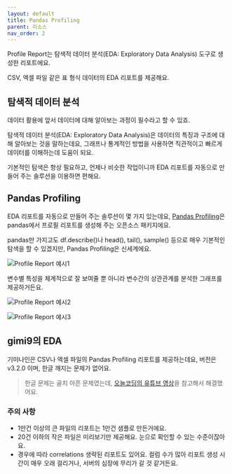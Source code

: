 ```yaml
---
layout: default
title: Pandas Profiling
parent: 리소스
nav_order: 2
---
```


Profile Report는 탐색적 데이터 분석(EDA: Exploratory Data Analysis) 도구로 생성한 리포트에요.

CSV, 엑셀 파일 같은 표 형식 데이터의 EDA 리포트를 제공해요.

## 탐색적 데이터 분석

데이터 활용에 앞서 데이터에 대해 알아보는 과정이 필수라고 할 수 있죠.

탐색적 데이터 분석(EDA: Exploratory Data Analysis)은 데이터의 특징과 구조에 대해 알아보는 것을 말하는데요,
그래프나 통계적인 방법을 사용하면 직관적이고 빠르게 데이터를 이해하는데 도움이 되요.

기본적인 탐색은 항상 필요하고, 언제나 비슷한 작업이니까 EDA 리포트를 자동으로 만들어 주는 솔루션을 이용하면 편해요.

## Pandas Profiling

EDA 리포트를 자동으로 만들어 주는 솔루션이 몇 가지 있는데요, 
[Pandas Profiling](https://pandas-profiling.ydata.ai/docs/master/pages/getting_started/overview.html)은 pandas에서 프로필 리포트를 생성해 주는 오픈소스 패키지에요.

pandas만 가지고도 df.describe()나 head(), tail(), sample() 등으로 매우 기본적인 탐색을 할 수 있겠지만,
Pandas Profiling은 신세계에요. 

![Profile Report 예시1](/images/profile-report-1.png)

변수별 특성을 체계적으로 잘 보여줄 뿐 아니라 변수간의 상관관계를 분석한 그래프를 제공하거든요.

![Profile Report 예시2](/images/profile-report-2.png)

![Profile Report 예시3](/images/profile-report-3.png)

## gimi9의 EDA

기미나인은 CSV나 엑셀 파일의 Pandas Profiling 리포트를 제공하는데요,
버전은 v3.2.0 이며, 한글 깨지는 문제가 없어요.

> 한글 문제는 골치 아픈 문제였는데, [오늘코딩의 유튜브 영상](https://youtu.be/BhZvZpNF9jU)을 참고해서 해결했어요.


### 주의 사항

* 1만건 이상의 큰 파일의 리포트는 1만건 샘플로 만든거에요.
* 20건 이하의 작은 파일은 미리보기만 제공해요. 눈으로 확인할 수 있는 수준이잖아요.
* 경우에 따라 correlations 생략된 리포트도 있어요. 컬럼 수가 많아 리포트 생성 시간이 매우 오래 걸리거나, 서버의 심장에 무리가 갈 것 같거든요. 

